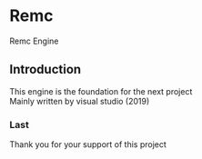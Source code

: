 # Remc
Remc Engine  
## Introduction
This engine is the foundation for the next project  
Mainly written by visual studio (2019)  
### Last
Thank you for your support of this project  
